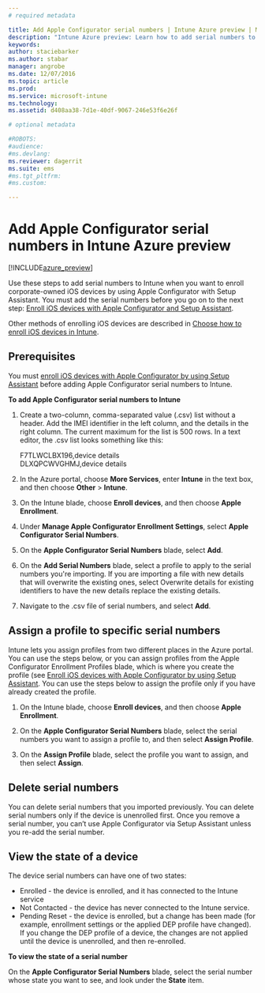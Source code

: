 ```yaml
---
# required metadata

title: Add Apple Configurator serial numbers | Intune Azure preview | Microsoft Docs
description: "Intune Azure preview: Learn how to add serial numbers to corporate-owned iOS devices using the Apple Configurator."
keywords:
author: staciebarker
ms.author: stabar
manager: angrobe
ms.date: 12/07/2016
ms.topic: article
ms.prod:
ms.service: microsoft-intune
ms.technology:
ms.assetid: d408aa38-7d1e-40df-9067-246e53f6e26f

# optional metadata

#ROBOTS:
#audience:
#ms.devlang:
ms.reviewer: dagerrit
ms.suite: ems
#ms.tgt_pltfrm:
#ms.custom:

---
```


# Add Apple Configurator serial numbers in Intune Azure preview

[!INCLUDE[azure_preview](../includes/azure_preview.md)]

Use these steps to add serial numbers to Intune when you want to enroll corporate-owned iOS devices by using Apple Configurator with Setup Assistant. You must add the serial numbers before you go on to the next step: [Enroll iOS devices with Apple Configurator and Setup Assistant](enroll-ios-devices-with-apple-configurator-and-setup-assistant.md).

Other methods of enrolling iOS devices are described in [Choose how to enroll iOS devices in Intune](choose-ios-enrollment-method.md).

## Prerequisites

You must [enroll iOS devices with Apple Configurator by using Setup Assistant](enroll-ios-devices-with-apple-configurator-and-setup-assistant.md) before adding Apple Configurator serial numbers to Intune.

**To add Apple Configurator serial numbers to Intune**

1. Create a two-column, comma-separated value (.csv) list without a header. Add the IMEI identifier in the left column, and the details in the right column. The current maximum for the list is 500 rows. In a text editor, the .csv list looks something like this:

	F7TLWCLBX196,device details</br>
	DLXQPCWVGHMJ,device details

2. In the Azure portal, choose **More Services**, enter **Intune** in the text box, and then choose **Other** > **Intune**.

3.  On the Intune blade, choose **Enroll devices**, and then choose **Apple Enrollment**.

4. Under **Manage Apple Configurator Enrollment Settings**, select **Apple Configurator Serial Numbers**.

5. On the **Apple Configurator Serial Numbers** blade, select **Add**.

6. On the **Add Serial Numbers** blade, select a profile to apply to the serial numbers you're importing. If you are importing a file with new details that will overwrite the existing ones, select Overwrite details for existing identifiers to have the new details replace the existing details.

7. Navigate to the .csv file of serial numbers, and select **Add**.

## Assign a profile to specific serial numbers

Intune lets you assign profiles from two different places in the Azure portal. You can use the steps below, or you can assign profiles from the Apple Configurator Enrollment Profiles blade, which is where you create the profile (see [Enroll iOS devices with Apple Configurator by using Setup Assistant](enroll-ios-devices-with-apple-configurator-and-setup-assistant.md). You can use the steps below to assign the profile only if you have already created the profile.

1. On the Intune blade, choose **Enroll devices**, and then choose **Apple Enrollment**.

2. On the **Apple Configurator Serial Numbers** blade, select the serial numbers you want to assign a profile to, and then select **Assign Profile**.

3. On the **Assign Profile** blade, select the profile you want to assign, and then select **Assign**.

## Delete serial numbers
You can delete serial numbers that you imported previously. You can delete serial numbers only if the device is unenrolled first. Once you remove a serial number, you can’t use Apple Configurator via Setup Assistant unless you re-add the serial number.

## View the state of a device
The device serial numbers can have one of two states:

- Enrolled - the device is enrolled, and it has connected to the Intune service
- Not Contacted - the device has never connected to the Intune service.
- Pending Reset - the device is enrolled, but a change has been made (for example, enrollment settings or the applied DEP profile have changed). If you change the DEP profile of a device, the changes are not applied until the device is unenrolled, and then re-enrolled.

**To view the state of a serial number**

On the **Apple Configurator Serial Numbers** blade, select the serial number whose state you want to see, and look under the **State** item.
